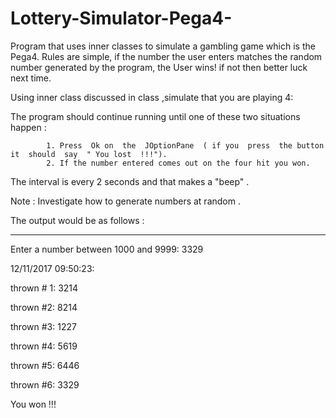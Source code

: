 # Lottery-Simulator-Pega4-
Program that uses inner classes to simulate a gambling game which is the Pega4. Rules are simple, if the number the user enters matches the random number generated by the program, the User wins! if not then better luck next time. 

Using inner class discussed in class ,simulate that you are playing 4:

The program  should  continue  running  until one of these  two situations happen :    

            1. Press  Ok on  the  JOptionPane  ( if you  press  the button it  should  say  " You lost  !!!").
            2. If the number entered comes out on the four hit you won.
            
The interval is every  2  seconds and that makes a "beep" .

Note : Investigate  how to  generate  numbers  at  random .

The output would be  as  follows :

-------------------------------------------------- -------------------------------------------------

Enter a number between 1000 and 9999: 3329

12/11/2017 09:50:23:

   thrown # 1: 3214

   thrown #2: 8214

   thrown #3: 1227

   thrown #4: 5619

   thrown #5: 6446

   thrown #6: 3329

You won !!!
